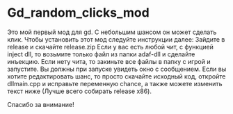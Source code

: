# Gd_random_clicks_mod

Это мой первый мод для gd. С небольшим шансом он может сделать клик. Чтобы установить этот мод следуйте инструкции далее:
    Зайдите в release и скачайте release.zip
    Если у вас есть любой чит, с функцией inject dll, то возьмите только файл из папки adaf-dll и сделайте инъекцию.
    Если нету чита, то закиньте все файлы в папку с игрой и запустите. Вы должны при запуске увидеть окно с сообщением.
Если вы хотите редактировать шанс, то просто скачайте исходный код, откройте dllmain.cpp и исправьте переменную chance, а также можете изменить текст ниже (Лучше всего собирать release x86).

Спасибо за внимание!
